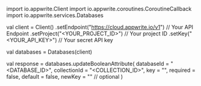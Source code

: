 import io.appwrite.Client
import io.appwrite.coroutines.CoroutineCallback
import io.appwrite.services.Databases

val client = Client()
    .setEndpoint("https://cloud.appwrite.io/v1") // Your API Endpoint
    .setProject("<YOUR_PROJECT_ID>") // Your project ID
    .setKey("<YOUR_API_KEY>") // Your secret API key

val databases = Databases(client)

val response = databases.updateBooleanAttribute(
    databaseId = "<DATABASE_ID>",
    collectionId = "<COLLECTION_ID>",
    key = "",
    required = false,
    default = false,
    newKey = "" // optional
)
